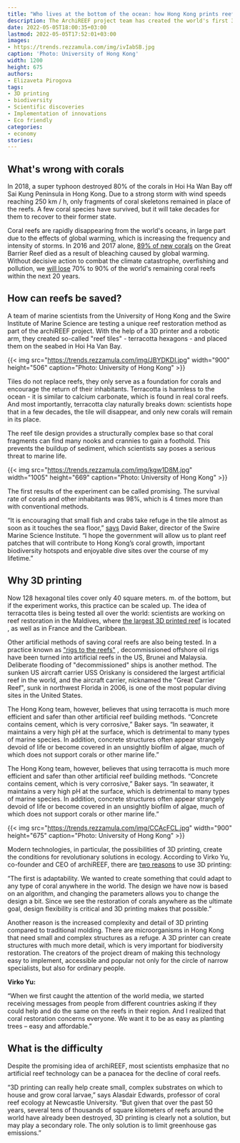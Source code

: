 ```yaml
---
title: "Who lives at the bottom of the ocean: how Hong Kong prints reefs on a 3D printer"
description: The ArchiREEF project team has created the world's first 3D printed artificial reef structure. So far, this is the most sustainable and efficient way to grow new coral reefs and restore the marine ecosystem.
date: 2022-05-05T18:00:35+03:00
lastmod: 2022-05-05T17:52:01+03:00
images:
- https://trends.rezzamula.com/img/ivIabSB.jpg
caption: 'Photo: University of Hong Kong'
width: 1200
height: 675
authors:
- Elizaveta Pirogova
tags:
- 3D printing
- biodiversity
- Scientific discoveries
- Implementation of innovations
- Eco friendly
categories:
- economy
stories:
---
```


## What's wrong with corals

In 2018, a super typhoon destroyed 80% of the corals in Hoi Ha Wan Bay off Sai Kung Peninsula in Hong Kong. Due to a strong storm with wind speeds reaching 250 km / h, only fragments of coral skeletons remained in place of the reefs. A few coral species have survived, but it will take decades for them to recover to their former state.

Coral reefs are rapidly disappearing from the world's oceans, in large part due to the effects of global warming, which is increasing the frequency and intensity of storms. In 2016 and 2017 alone, [89% of new corals](https://www.theguardian.com/environment/2019/apr/04/great-barrier-reef-suffers-89-collapse-in-new-coral-after-bleaching-events) on the Great Barrier Reef died as a result of bleaching caused by global warming. Without decisive action to combat the climate catastrophe, overfishing and pollution, we [will lose](https://coral.org/en/coral-reefs-101/global-threats/) 70% to 90% of the world's remaining coral reefs within the next 20 years.

## How can reefs be saved?

A team of marine scientists from the University of Hong Kong and the Swire Institute of Marine Science are testing a unique reef restoration method as part of the archiREEF project. With the help of a 3D printer and a robotic arm, they created so-called "reef tiles" - terracotta hexagons - and placed them on the seabed in Hoi Ha Van Bay.

{{< img src="https://trends.rezzamula.com/img/JBYDKDI.jpg" width="900" height="506" caption="Photo: University of Hong Kong" >}}

Tiles do not replace reefs, they only serve as a foundation for corals and encourage the return of their inhabitants. Terracotta is harmless to the ocean - it is similar to calcium carbonate, which is found in real coral reefs. And most importantly, terracotta clay naturally breaks down: scientists hope that in a few decades, the tile will disappear, and only new corals will remain in its place.

The reef tile design provides a structurally complex base so that coral fragments can find many nooks and crannies to gain a foothold. This prevents the buildup of sediment, which scientists say poses a serious threat to marine life.

{{< img src="https://trends.rezzamula.com/img/kgw1D8M.jpg" width="1005" height="669" caption="Photo: University of Hong Kong" >}}

The first results of the experiment can be called promising. The survival rate of corals and other inhabitants was 98%, which is 4 times more than with conventional methods.

“It is encouraging that small fish and crabs take refuge in the tile almost as soon as it touches the sea floor,” [says](https://www.theguardian.com/environment/2020/aug/26/hong-kongs-terracotta-tile-army-marches-to-the-rescue-for-coral) David Baker, director of the Swire Marine Science Institute. “I hope the government will allow us to plant reef patches that will contribute to Hong Kong’s coral growth, important biodiversity hotspots and enjoyable dive sites over the course of my lifetime.”

## Why 3D printing

Now 128 hexagonal tiles cover only 40 square meters. m. of the bottom, but if the experiment works, this practice can be scaled up. The idea of ​​terracotta tiles is being tested all over the world: scientists are working on reef restoration in the Maldives, where [the largest 3D printed reef](https://3dprint.com/222891/largest-3d-printed-coral-reef/) is located , as well as in France and the Caribbean.

Other artificial methods of saving coral reefs are also being tested. In a practice known as ["rigs to the reefs"](https://www.sciencedirect.com/science/article/pii/S0964569118304484) , decommissioned offshore oil rigs have been turned into artificial reefs in the US, Brunei and Malaysia. Deliberate flooding of "decommissioned" ships is another method. The sunken US aircraft carrier USS Oriskany is considered the largest artificial reef in the world, and the aircraft carrier, nicknamed the "Great Carrier Reef", sunk in northwest Florida in 2006, is one of the most popular diving sites in the United States.

The Hong Kong team, however, believes that using terracotta is much more efficient and safer than other artificial reef building methods. “Concrete contains cement, which is very corrosive,” Baker says. “In seawater, it maintains a very high pH at the surface, which is detrimental to many types of marine species. In addition, concrete structures often appear strangely devoid of life or become covered in an unsightly biofilm of algae, much of which does not support corals or other marine life.”

The Hong Kong team, however, believes that using terracotta is much more efficient and safer than other artificial reef building methods. “Concrete contains cement, which is very corrosive,” Baker says. “In seawater, it maintains a very high pH at the surface, which is detrimental to many types of marine species. In addition, concrete structures often appear strangely devoid of life or become covered in an unsightly biofilm of algae, much of which does not support corals or other marine life.”

{{< img src="https://trends.rezzamula.com/img/CCAcFCL.jpg" width="900" height="675" caption="Photo: University of Hong Kong" >}}

Modern technologies, in particular, the possibilities of 3D printing, create the conditions for revolutionary solutions in ecology. According to Virko Yu, co-founder and CEO of archiREEF, there are [two reasons](https://www.3dnatives.com/en/archireef-on-saving-coral-reefs-with-3d-printing-220420224/) to use 3D printing:

“The first is adaptability. We wanted to create something that could adapt to any type of coral anywhere in the world. The design we have now is based on an algorithm, and changing the parameters allows you to change the design a bit. Since we see the restoration of corals anywhere as the ultimate goal, design flexibility is critical and 3D printing makes that possible.”

Another reason is the increased complexity and detail of 3D printing compared to traditional molding. There are microorganisms in Hong Kong that need small and complex structures as a refuge. A 3D printer can create structures with much more detail, which is very important for biodiversity restoration. The creators of the project dream of making this technology easy to implement, accessible and popular not only for the circle of narrow specialists, but also for ordinary people.

**Virko Yu:**

“When we first caught the attention of the world media, we started receiving messages from people from different countries asking if they could help and do the same on the reefs in their region. And I realized that coral restoration concerns everyone. We want it to be as easy as planting trees – easy and affordable.”

## What is the difficulty

Despite the promising idea of ​​archiREEF, most scientists emphasize that no artificial reef technology can be a panacea for the decline of coral reefs.

“3D printing can really help create small, complex substrates on which to house and grow coral larvae,”  says Alasdair Edwards, professor of coral reef ecology at Newcastle University. “But given that over the past 50 years, several tens of thousands of square kilometers of reefs around the world have already been destroyed, 3D printing is clearly not a solution, but may play a secondary role. The only solution is to limit greenhouse gas emissions.”
